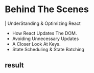 # Behind The Scenes

| UnderStanding & Optimizing React

- How React Updates The DOM.
- Avoiding Unnecessary Updates
- A Closer Look At Keys.
- State Scheduling & State Batching

## result
